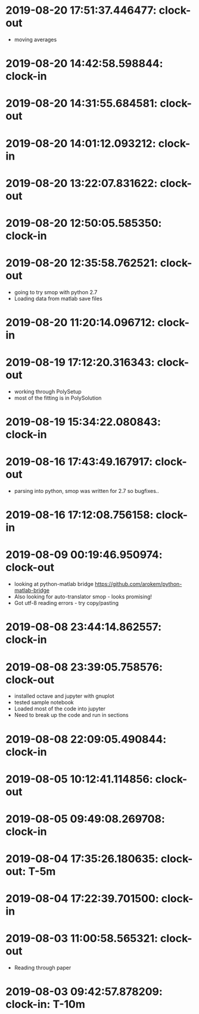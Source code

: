 # 2019-08-20 17:51:37.446477: clock-out
* moving averages

# 2019-08-20 14:42:58.598844: clock-in

# 2019-08-20 14:31:55.684581: clock-out

# 2019-08-20 14:01:12.093212: clock-in

# 2019-08-20 13:22:07.831622: clock-out

# 2019-08-20 12:50:05.585350: clock-in

# 2019-08-20 12:35:58.762521: clock-out
* going to try smop with python 2.7
* Loading data from matlab save files

# 2019-08-20 11:20:14.096712: clock-in

# 2019-08-19 17:12:20.316343: clock-out
* working through PolySetup
* most of the fitting is in PolySolution

# 2019-08-19 15:34:22.080843: clock-in

# 2019-08-16 17:43:49.167917: clock-out
* parsing into python, smop was written for 2.7 so bugfixes..

# 2019-08-16 17:12:08.756158: clock-in

# 2019-08-09 00:19:46.950974: clock-out
* looking at python-matlab bridge https://github.com/arokem/python-matlab-bridge
* Also looking for auto-translator smop - looks promising!
* Got utf-8 reading errors - try copy/pasting

# 2019-08-08 23:44:14.862557: clock-in

# 2019-08-08 23:39:05.758576: clock-out
* installed octave and jupyter with gnuplot
* tested sample notebook
* Loaded most of the code into jupyter
* Need to break up the code and run in sections

# 2019-08-08 22:09:05.490844: clock-in

# 2019-08-05 10:12:41.114856: clock-out

# 2019-08-05 09:49:08.269708: clock-in

# 2019-08-04 17:35:26.180635: clock-out: T-5m

# 2019-08-04 17:22:39.701500: clock-in

# 2019-08-03 11:00:58.565321: clock-out
* Reading through paper

# 2019-08-03 09:42:57.878209: clock-in: T-10m

